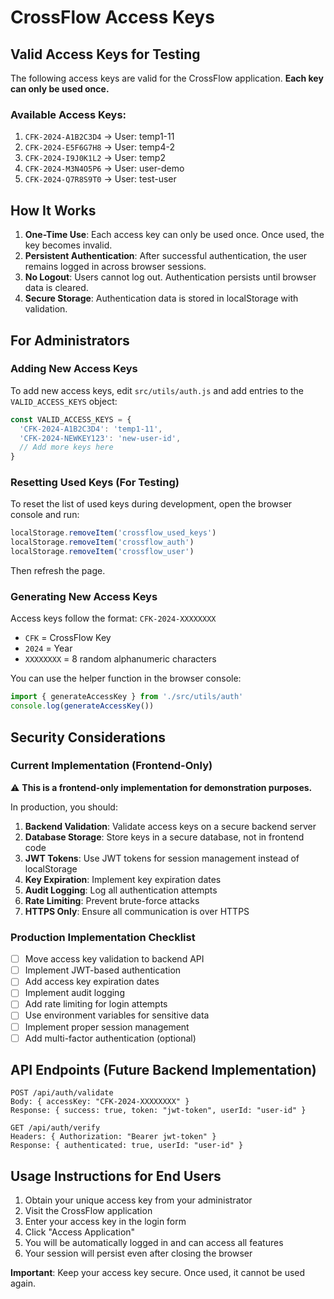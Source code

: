 # CrossFlow Access Keys

## Valid Access Keys for Testing

The following access keys are valid for the CrossFlow application. **Each key can only be used once.**

### Available Access Keys:

1. `CFK-2024-A1B2C3D4` → User: temp1-11
2. `CFK-2024-E5F6G7H8` → User: temp4-2
3. `CFK-2024-I9J0K1L2` → User: temp2
4. `CFK-2024-M3N4O5P6` → User: user-demo
5. `CFK-2024-Q7R8S9T0` → User: test-user

## How It Works

1. **One-Time Use**: Each access key can only be used once. Once used, the key becomes invalid.
2. **Persistent Authentication**: After successful authentication, the user remains logged in across browser sessions.
3. **No Logout**: Users cannot log out. Authentication persists until browser data is cleared.
4. **Secure Storage**: Authentication data is stored in localStorage with validation.

## For Administrators

### Adding New Access Keys

To add new access keys, edit `src/utils/auth.js` and add entries to the `VALID_ACCESS_KEYS` object:

```javascript
const VALID_ACCESS_KEYS = {
  'CFK-2024-A1B2C3D4': 'temp1-11',
  'CFK-2024-NEWKEY123': 'new-user-id',
  // Add more keys here
}
```

### Resetting Used Keys (For Testing)

To reset the list of used keys during development, open the browser console and run:

```javascript
localStorage.removeItem('crossflow_used_keys')
localStorage.removeItem('crossflow_auth')
localStorage.removeItem('crossflow_user')
```

Then refresh the page.

### Generating New Access Keys

Access keys follow the format: `CFK-2024-XXXXXXXX`

- `CFK` = CrossFlow Key
- `2024` = Year
- `XXXXXXXX` = 8 random alphanumeric characters

You can use the helper function in the browser console:

```javascript
import { generateAccessKey } from './src/utils/auth'
console.log(generateAccessKey())
```

## Security Considerations

### Current Implementation (Frontend-Only)

⚠️ **This is a frontend-only implementation for demonstration purposes.** 

In production, you should:

1. **Backend Validation**: Validate access keys on a secure backend server
2. **Database Storage**: Store keys in a secure database, not in frontend code
3. **JWT Tokens**: Use JWT tokens for session management instead of localStorage
4. **Key Expiration**: Implement key expiration dates
5. **Audit Logging**: Log all authentication attempts
6. **Rate Limiting**: Prevent brute-force attacks
7. **HTTPS Only**: Ensure all communication is over HTTPS

### Production Implementation Checklist

- [ ] Move access key validation to backend API
- [ ] Implement JWT-based authentication
- [ ] Add access key expiration dates
- [ ] Implement audit logging
- [ ] Add rate limiting for login attempts
- [ ] Use environment variables for sensitive data
- [ ] Implement proper session management
- [ ] Add multi-factor authentication (optional)

## API Endpoints (Future Backend Implementation)

```
POST /api/auth/validate
Body: { accessKey: "CFK-2024-XXXXXXXX" }
Response: { success: true, token: "jwt-token", userId: "user-id" }

GET /api/auth/verify
Headers: { Authorization: "Bearer jwt-token" }
Response: { authenticated: true, userId: "user-id" }
```

## Usage Instructions for End Users

1. Obtain your unique access key from your administrator
2. Visit the CrossFlow application
3. Enter your access key in the login form
4. Click "Access Application"
5. You will be automatically logged in and can access all features
6. Your session will persist even after closing the browser

**Important**: Keep your access key secure. Once used, it cannot be used again.
